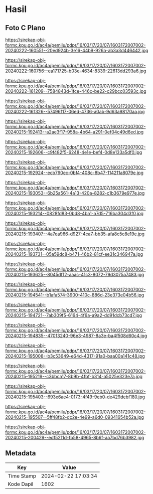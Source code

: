 # Hasil

## Foto C Plano

https://sirekap-obj-formc.kpu.go.id/ac4a/pemilu/pdpr/16/03/17/20/07/1603172007002-20240222-160551--20ed924b-3e16-44b9-926a-ab3a3d446442.jpg

https://sirekap-obj-formc.kpu.go.id/ac4a/pemilu/pdpr/16/03/17/20/07/1603172007002-20240222-160756--ea171725-b03e-4634-8339-22613dd293a6.jpg

https://sirekap-obj-formc.kpu.go.id/ac4a/pemilu/pdpr/16/03/17/20/07/1603172007002-20240222-161209--7584843d-1fce-446c-be22-c29bcc03593c.jpg

https://sirekap-obj-formc.kpu.go.id/ac4a/pemilu/pdpr/16/03/17/20/07/1603172007002-20240222-161326--57496f17-06ed-4736-a0ab-9d63a98170aa.jpg

https://sirekap-obj-formc.kpu.go.id/ac4a/pemilu/pdpr/16/03/17/20/07/1603172007002-20240215-192413--a2ae3f17-958a-4b64-a291-0ef04c49d6ed.jpg

https://sirekap-obj-formc.kpu.go.id/ac4a/pemilu/pdpr/16/03/17/20/07/1603172007002-20240215-192606--c9f482f5-6248-4e1e-bef4-0d8e133a5df0.jpg

https://sirekap-obj-formc.kpu.go.id/ac4a/pemilu/pdpr/16/03/17/20/07/1603172007002-20240215-192924--ecb790ec-0bf4-408c-8b47-114211a8079e.jpg

https://sirekap-obj-formc.kpu.go.id/ac4a/pemilu/pdpr/16/03/17/20/07/1603172007002-20240215-193053--6b25a561-4a13-420a-8282-c1b3679e977e.jpg

https://sirekap-obj-formc.kpu.go.id/ac4a/pemilu/pdpr/16/03/17/20/07/1603172007002-20240215-193214--0828fd83-0bd8-4ba1-a7d5-716ba304d3f0.jpg

https://sirekap-obj-formc.kpu.go.id/ac4a/pemilu/pdpr/16/03/17/20/07/1603172007002-20240215-193407--4a7ea966-d927-4ca7-bb35-afa8c5c8e19e.jpg

https://sirekap-obj-formc.kpu.go.id/ac4a/pemilu/pdpr/16/03/17/20/07/1603172007002-20240215-193731--05a59dc8-b471-46b2-81cf-ee31c346947a.jpg

https://sirekap-obj-formc.kpu.go.id/ac4a/pemilu/pdpr/16/03/17/20/07/1603172007002-20240215-193625--8045df12-aaac-41c3-8072-79d3075a7483.jpg

https://sirekap-obj-formc.kpu.go.id/ac4a/pemilu/pdpr/16/03/17/20/07/1603172007002-20240215-194541--b1afa574-3900-410c-886d-23e373e04b56.jpg

https://sirekap-obj-formc.kpu.go.id/ac4a/pemilu/pdpr/16/03/17/20/07/1603172007002-20240215-194721--7ab309f5-6164-4f6a-a9a2-dd91dcb73cd7.jpg

https://sirekap-obj-formc.kpu.go.id/ac4a/pemilu/pdpr/16/03/17/20/07/1603172007002-20240215-194835--47013240-96e3-4987-8a3e-ba4f508d60c4.jpg

https://sirekap-obj-formc.kpu.go.id/ac4a/pemilu/pdpr/16/03/17/20/07/1603172007002-20240215-195008--b3c53649-e64d-4317-91a0-baa00a141c48.jpg

https://sirekap-obj-formc.kpu.go.id/ac4a/pemilu/pdpr/16/03/17/20/07/1603172007002-20240215-195219--c3bbca17-8b9b-4fbf-b314-a5025e323e7a.jpg

https://sirekap-obj-formc.kpu.go.id/ac4a/pemilu/pdpr/16/03/17/20/07/1603172007002-20240215-195403--693e6ae4-0173-4f49-9eb0-de429debf180.jpg

https://sirekap-obj-formc.kpu.go.id/ac4a/pemilu/pdpr/16/03/17/20/07/1603172007002-20240215-195507--5ff48fb2-dc2e-4e99-a6d0-09341654b52a.jpg

https://sirekap-obj-formc.kpu.go.id/ac4a/pemilu/pdpr/16/03/17/20/07/1603172007002-20240215-200429--edf5211d-fb58-4965-8b6f-aa7bd76b3982.jpg


## Metadata

| Key        | Value               |
| ---------- | ------------------- |
| Time Stamp | 2024-02-22 17:03:34 |
| Kode Dapil | 1602                |



